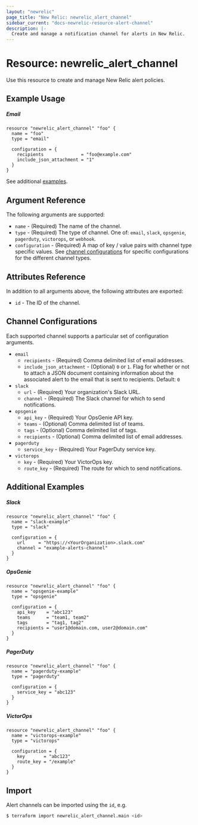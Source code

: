 ```yaml
---
layout: "newrelic"
page_title: "New Relic: newrelic_alert_channel"
sidebar_current: "docs-newrelic-resource-alert-channel"
description: |-
  Create and manage a notification channel for alerts in New Relic.
---
```


# Resource: newrelic\_alert\_channel

Use this resource to create and manage New Relic alert policies.

## Example Usage

##### Email
```hcl
resource "newrelic_alert_channel" "foo" {
  name = "foo"
  type = "email"

  configuration = {
    recipients              = "foo@example.com"
    include_json_attachment = "1"
  }
}
```
See additional [examples](#additional-examples).

## Argument Reference

The following arguments are supported:

  * `name` - (Required) The name of the channel.
  * `type` - (Required) The type of channel.  One of: `email`, `slack`, `opsgenie`, `pagerduty`, `victorops`, or `webhook`.
  * `configuration` - (Required) A map of key / value pairs with channel type specific values. See [channel configurations](#channel-configurations) for specific configurations for the different channel types.

## Attributes Reference

In addition to all arguments above, the following attributes are exported:

  * `id` - The ID of the channel.

## Channel Configurations

Each supported channel supports a particular set of configuration arguments.

  * `email`
    * `recipients` - (Required) Comma delimited list of email addresses.
    * `include_json_attachment` - (Optional) `0` or `1`. Flag for whether or not to attach a JSON document containing information about the associated alert to the email that is sent to recipients. Default: `0`
  * `slack`
    * `url` - (Required) Your organization's Slack URL.
    * `channel` - (Required) The Slack channel for which to send notifications.
  * `opsgenie`
    * `api_key` - (Required) Your OpsGenie API key.
    * `teams` - (Optional) Comma delimited list of teams.
    * `tags` - (Optional) Comma delimited list of tags.
    * `recipients` - (Optional) Comma delimited list of email addresses.
  * `pagerduty`
    * `service_key` - (Required) Your PagerDuty service key.
  * `victorops`
    * `key` - (Required) Your VictorOps key.
    * `route_key` - (Required) The route for which to send notifications.

## Additional Examples

##### Slack
```hcl
resource "newrelic_alert_channel" "foo" {
  name = "slack-example"
  type = "slack"

  configuration = {
    url     = "https://<YourOrganization>.slack.com"
    channel = "example-alerts-channel"
  }
}
```

##### OpsGenie
```hcl
resource "newrelic_alert_channel" "foo" {
  name = "opsgenie-example"
  type = "opsgenie"

  configuration = {
    api_key    = "abc123"
    teams      = "team1, team2"
    tags       = "tag1, tag2"
    recipients = "user1@domain.com, user2@domain.com"
  }
}
```

##### PagerDuty
```hcl
resource "newrelic_alert_channel" "foo" {
  name = "pagerduty-example"
  type = "pagerduty"

  configuration = {
    service_key = "abc123"
  }
}
```

##### VictorOps
```hcl
resource "newrelic_alert_channel" "foo" {
  name = "victorops-example"
  type = "victorops"

  configuration = {
    key       = "abc123"
    route_key = "/example"
  }
}
```

## Import

Alert channels can be imported using the `id`, e.g.

```bash
$ terraform import newrelic_alert_channel.main <id>
```
